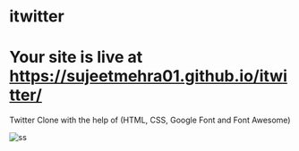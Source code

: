 # itwitter

# Your site is live at https://sujeetmehra01.github.io/itwitter/

Twitter Clone with the help of (HTML, CSS, Google Font and Font Awesome)

![ss](https://user-images.githubusercontent.com/82982529/212408493-fdb5a50b-2dfe-4513-ab4a-76e40f82627f.png)

